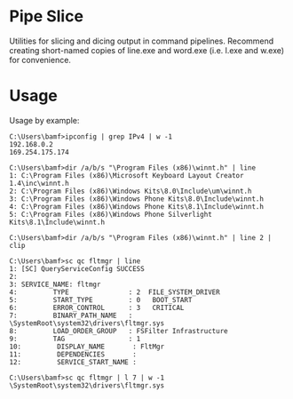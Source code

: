 # Pipe Slice

Utilities for slicing and dicing output in command pipelines. Recommend
creating short-named copies of line.exe and word.exe (i.e. l.exe and w.exe) for
convenience.

# Usage

Usage by example:

	C:\Users\bamf>ipconfig | grep IPv4 | w -1
	192.168.0.2
	169.254.175.174

	C:\Users\bamf>dir /a/b/s "\Program Files (x86)\winnt.h" | line
	1: C:\Program Files (x86)\Microsoft Keyboard Layout Creator 1.4\inc\winnt.h
	2: C:\Program Files (x86)\Windows Kits\8.0\Include\um\winnt.h
	3: C:\Program Files (x86)\Windows Phone Kits\8.0\Include\winnt.h
	4: C:\Program Files (x86)\Windows Phone Kits\8.1\Include\winnt.h
	5: C:\Program Files (x86)\Windows Phone Silverlight Kits\8.1\Include\winnt.h

	C:\Users\bamf>dir /a/b/s "\Program Files (x86)\winnt.h" | line 2 | clip

	C:\Users\bamf>sc qc fltmgr | line
	1: [SC] QueryServiceConfig SUCCESS
	2:
	3: SERVICE_NAME: fltmgr
	4:         TYPE               : 2  FILE_SYSTEM_DRIVER
	5:         START_TYPE         : 0   BOOT_START
	6:         ERROR_CONTROL      : 3   CRITICAL
	7:         BINARY_PATH_NAME   : \SystemRoot\system32\drivers\fltmgr.sys
	8:         LOAD_ORDER_GROUP   : FSFilter Infrastructure
	9:         TAG                : 1
	10:         DISPLAY_NAME       : FltMgr
	11:         DEPENDENCIES       :
	12:         SERVICE_START_NAME :

	C:\Users\bamf>sc qc fltmgr | l 7 | w -1
	\SystemRoot\system32\drivers\fltmgr.sys

